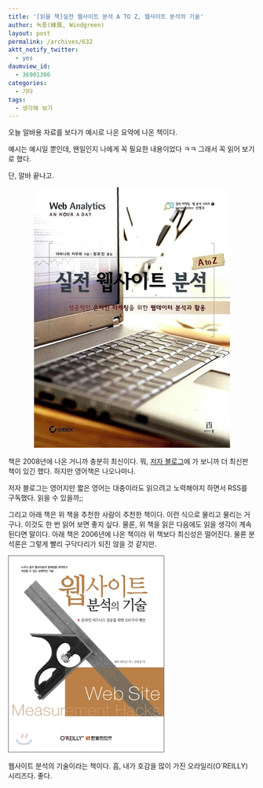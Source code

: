 ```yaml
---
title: '[읽을 책]실전 웹사이트 분석 A TO Z, 웹사이트 분석의 기술'
author: 녹풍(綠風, Windgreen)
layout: post
permalink: /archives/632
aktt_notify_twitter:
  - yes
daumview_id:
  - 36901306
categories:
  - 기타
tags:
  - 생각해 보기
---
```

오늘 알바용 자료를 보다가 예시로 나온 요약에 나온 책이다.

예시는 예시일 뿐인데, 왠일인지 나에게 꼭 필요한 내용이었다 ㅋㅋ 그래서 꼭 읽어 보기로 했다.

단, 알바 끝나고.

<p style="text-align: center;">
  <img class="aligncenter" src="/uploads/legacy/book-%EC%8B%A4%EC%A0%84-%EC%9B%B9%EC%82%AC%EC%9D%B4%ED%8A%B8-%EB%B6%84%EC%84%9D-A-to-Z.jpg" alt="실전 웹사이트 분석 표지" width="400" height="530" />
</p>

책은 2008년에 나온 거니까 충분히 최신이다. 뭐, <a href="http://www.kaushik.net/avinash/" target="_blank">저자 블로그</a>에 가 보니까 더 최신판 책이 있긴 했다. 하지만 영어책은 나오나마나.

저자 블로그는 영어지만 짧은 영어는 대충이라도 읽으려고 노력해야지 하면서 RSS를 구독했다. 읽을 수 있을까;;

그리고 아래 책은 위 책을 추천한 사람이 추천한 책이다. 이런 식으로 물리고 물리는 거구나. 이것도 한 번 읽어 보면 좋지 싶다. 물론, 위 책을 읽은 다음에도 읽을 생각이 계속된다면 말이다. 아래 책은 2006년에 나온 책이라 위 책보다 최신성은 떨어진다. 물론 분석론은 그렇게 빨리 구닥다리가 되진 않을 것 같지만.

<img class="aligncenter" src="/uploads/legacy/book-%EC%9B%B9%EC%82%AC%EC%9D%B4%ED%8A%B8-%EB%B6%84%EC%84%9D%EC%9D%98-%EA%B8%B0%EC%88%A0.jpg" alt="웹사이트 분석의 기술" width="318" height="400" />

웹사이트 분석의 기술이라는 책이다. 흠, 내가 호감을 많이 가진 오라일리(O\`REILLY) 시리즈다. 좋다.